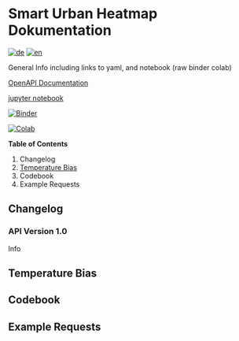 # Smart Urban Heatmap Dokumentation

[![de](https://img.shields.io/badge/lang-de-green.svg)](de)
[![en](https://img.shields.io/badge/lang-en-red.svg)](../../)


General Info including links to yaml, and notebook (raw binder colab)

[OpenAPI Documentation](Swagger)

[jupyter notebook](python_examples.ipynb)

[![Binder](https://mybinder.org/badge_logo.svg)](https://mybinder.org/v2/gh/JurekMueller/SUH_Bern_API_Doc/main?labpath=python_examples.ipynb)

[![Colab](https://colab.research.google.com/assets/colab-badge.svg)](https://colab.research.google.com/github/JurekMueller/SUH_Bern_API_Doc/blob/main/python_examples.ipynb)

**Table of Contents**

1. Changelog
2. [Temperature Bias](#temperature-bias)
3. Codebook
4. Example Requests

## Changelog

### API Version 1.0
Info


## Temperature Bias

## Codebook

## Example Requests